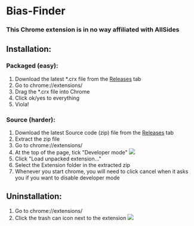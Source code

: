# Bias-Finder

### This Chrome extension is in no way affiliated with AllSides

## Installation:
### Packaged (easy):  
1. Download the latest *.crx file from the [Releases](https://github.com/TheUnlocked/Bias-Finder/releases) tab
2. Go to chrome://extensions/
3. Drag the *.crx file into Chrome
4. Click ok/yes to everything
5. Viola!

### Source (harder):
1. Download the latest Source code (zip) file from the [Releases](https://github.com/TheUnlocked/Bias-Finder/releases) tab
2. Extract the zip file
3. Go to chrome://extensions/
4. At the top of the page, tick "Developer mode" ![](http://i.imgur.com/EujDK2i.png)
5. Click "Load unpacked extension..."
6. Select the Extension folder in the extracted zip
7. Whenever you start chrome, you will need to click cancel when it asks you if you want to disable developer mode

## Uninstallation:
1. Go to chrome://extensions/
2. Click the trash can icon next to the extension ![](http://i.imgur.com/11tUqtg.png)
